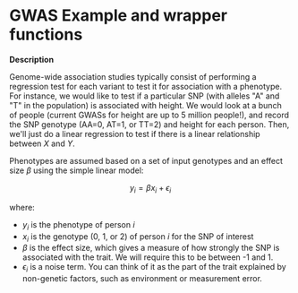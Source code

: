 # GWAS Example and wrapper functions

**Description**

Genome-wide association studies typically consist of performing a regression test for each variant to test it for association with a phenotype. 
For instance, we would like to test if a particular SNP (with alleles "A" and "T" in the population) is associated with height. We would look at a bunch of people (current GWASs for height are up to 5 million people!), and record the SNP genotype (AA=0, AT=1, or TT=2) and height for each person. Then, we'll just do a linear regression to test if there is a linear relationship between $X$ and $Y$.

Phenotypes are assumed based on a set of input genotypes and an effect size $\beta$ using the simple linear model:

$$y_i = \beta x_i + \epsilon_i$$

where:
* $y_i$ is the phenotype of person $i$
* $x_i$ is the genotype (0, 1, or 2) of person $i$ for the SNP of interest
* $\beta$ is the effect size, which gives a measure of how strongly the SNP is associated with the trait. We will require this to be between -1 and 1.
* $\epsilon_i$ is a noise term. You can think of it as the part of the trait explained by non-genetic factors, such as environment or measurement error.
